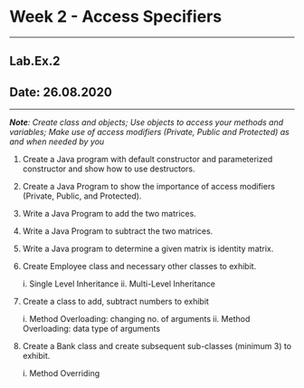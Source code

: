 # Week 2 - Access Specifiers

---

## Lab.Ex.2

## Date: 26.08.2020

---

_**Note**: Create class and objects; Use objects to access your methods and variables; Make use of access modifiers (Private, Public and Protected) as and when needed by you_

1. Create a Java program with default constructor and parameterized constructor and show how to use destructors.

1. Create a Java Program to show the importance of access modifiers (Private, Public, and Protected).

1. Write a Java Program to add the two matrices.

1. Write a Java Program to subtract the two matrices.

1. Write a Java program to determine a given matrix is identity matrix.

1. Create Employee class and necessary other classes to exhibit.

    i. Single Level Inheritance
    ii. Multi-Level Inheritance

1. Create a class to add, subtract numbers to exhibit

    i. Method Overloading: changing no. of arguments
    ii. Method Overloading: data type of arguments

1. Create a Bank class and create subsequent sub-classes (minimum 3) to exhibit.

    i. Method Overriding
